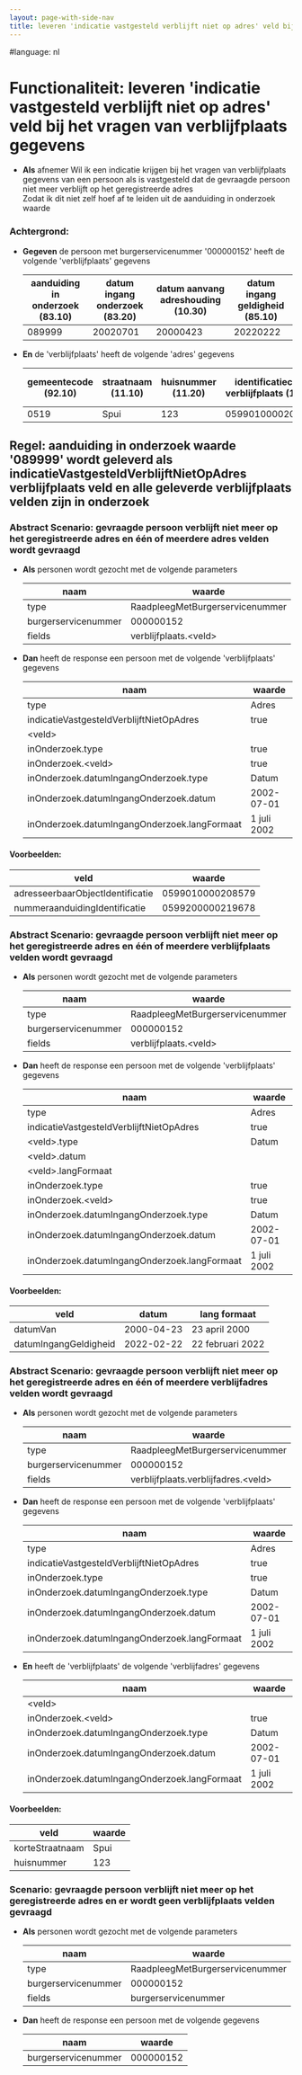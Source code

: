 ```yaml
---
layout: page-with-side-nav
title: leveren 'indicatie vastgesteld verblijft niet op adres' veld bij het vragen van verblijfplaats gegevens
---
```

#language: nl  


# Functionaliteit: leveren 'indicatie vastgesteld verblijft niet op adres' veld bij het vragen van verblijfplaats gegevens


* __Als__ afnemer
Wil ik een indicatie krijgen bij het vragen van verblijfplaats gegevens van een persoon als is vastgesteld dat de gevraagde persoon niet meer verblijft op het geregistreerde adres  
Zodat ik dit niet zelf hoef af te leiden uit de aanduiding in onderzoek waarde  

### Achtergrond:

* __Gegeven__ de persoon met burgerservicenummer '000000152' heeft de volgende 'verblijfplaats' gegevens

  | aanduiding in onderzoek (83.10) | datum ingang onderzoek (83.20) | datum aanvang adreshouding (10.30) | datum ingang geldigheid (85.10) |
  |---------------------------------|--------------------------------|------------------------------------|---------------------------------|
  | 089999                          | 20020701                       | 20000423                           | 20220222                        |
* __En__ de 'verblijfplaats' heeft de volgende 'adres' gegevens

  | gemeentecode (92.10) | straatnaam (11.10) | huisnummer (11.20) | identificatiecode verblijfplaats (11.80) | identificatiecode nummeraanduiding (11.90) |
  |----------------------|--------------------|--------------------|------------------------------------------|--------------------------------------------|
  | 0519                 | Spui               | 123                | 0599010000208579                         | 0599200000219678                           |

## Regel: aanduiding in onderzoek waarde '089999' wordt geleverd als indicatieVastgesteldVerblijftNietOpAdres verblijfplaats veld en alle geleverde verblijfplaats velden zijn in onderzoek


### Abstract Scenario: gevraagde persoon verblijft niet meer op het geregistreerde adres en één of meerdere adres velden wordt gevraagd

* __Als__ personen wordt gezocht met de volgende parameters

  | naam                | waarde                          |
  |---------------------|---------------------------------|
  | type                | RaadpleegMetBurgerservicenummer |
  | burgerservicenummer | 000000152                       |
  | fields              | verblijfplaats.\<veld\>           |
* __Dan__ heeft de response een persoon met de volgende 'verblijfplaats' gegevens

  | naam                                         | waarde      |
  |----------------------------------------------|-------------|
  | type                                         | Adres       |
  | indicatieVastgesteldVerblijftNietOpAdres     | true        |
  | \<veld\>                                       | <waarde>    |
  | inOnderzoek.type                             | true        |
  | inOnderzoek.\<veld\>                           | true        |
  | inOnderzoek.datumIngangOnderzoek.type        | Datum       |
  | inOnderzoek.datumIngangOnderzoek.datum       | 2002-07-01  |
  | inOnderzoek.datumIngangOnderzoek.langFormaat | 1 juli 2002 |

#### Voorbeelden:


  | veld                             | waarde           |
  |----------------------------------|------------------|
  | adresseerbaarObjectIdentificatie | 0599010000208579 |
  | nummeraanduidingIdentificatie    | 0599200000219678 |

### Abstract Scenario: gevraagde persoon verblijft niet meer op het geregistreerde adres en één of meerdere verblijfplaats velden wordt gevraagd

* __Als__ personen wordt gezocht met de volgende parameters

  | naam                | waarde                          |
  |---------------------|---------------------------------|
  | type                | RaadpleegMetBurgerservicenummer |
  | burgerservicenummer | 000000152                       |
  | fields              | verblijfplaats.\<veld\>           |
* __Dan__ heeft de response een persoon met de volgende 'verblijfplaats' gegevens

  | naam                                         | waarde         |
  |----------------------------------------------|----------------|
  | type                                         | Adres          |
  | indicatieVastgesteldVerblijftNietOpAdres     | true           |
  | \<veld\>.type                                  | Datum          |
  | \<veld\>.datum                                 | <datum>        |
  | \<veld\>.langFormaat                           | <lang formaat> |
  | inOnderzoek.type                             | true           |
  | inOnderzoek.\<veld\>                           | true           |
  | inOnderzoek.datumIngangOnderzoek.type        | Datum          |
  | inOnderzoek.datumIngangOnderzoek.datum       | 2002-07-01     |
  | inOnderzoek.datumIngangOnderzoek.langFormaat | 1 juli 2002    |

#### Voorbeelden:


  | veld                  | datum      | lang formaat     |
  |-----------------------|------------|------------------|
  | datumVan              | 2000-04-23 | 23 april 2000    |
  | datumIngangGeldigheid | 2022-02-22 | 22 februari 2022 |

### Abstract Scenario: gevraagde persoon verblijft niet meer op het geregistreerde adres en één of meerdere verblijfadres velden wordt gevraagd

* __Als__ personen wordt gezocht met de volgende parameters

  | naam                | waarde                              |
  |---------------------|-------------------------------------|
  | type                | RaadpleegMetBurgerservicenummer     |
  | burgerservicenummer | 000000152                           |
  | fields              | verblijfplaats.verblijfadres.\<veld\> |
* __Dan__ heeft de response een persoon met de volgende 'verblijfplaats' gegevens

  | naam                                         | waarde      |
  |----------------------------------------------|-------------|
  | type                                         | Adres       |
  | indicatieVastgesteldVerblijftNietOpAdres     | true        |
  | inOnderzoek.type                             | true        |
  | inOnderzoek.datumIngangOnderzoek.type        | Datum       |
  | inOnderzoek.datumIngangOnderzoek.datum       | 2002-07-01  |
  | inOnderzoek.datumIngangOnderzoek.langFormaat | 1 juli 2002 |
* __En__ heeft de 'verblijfplaats' de volgende 'verblijfadres' gegevens

  | naam                                         | waarde      |
  |----------------------------------------------|-------------|
  | \<veld\>                                       | <waarde>    |
  | inOnderzoek.\<veld\>                           | true        |
  | inOnderzoek.datumIngangOnderzoek.type        | Datum       |
  | inOnderzoek.datumIngangOnderzoek.datum       | 2002-07-01  |
  | inOnderzoek.datumIngangOnderzoek.langFormaat | 1 juli 2002 |

#### Voorbeelden:


  | veld            | waarde |
  |-----------------|--------|
  | korteStraatnaam | Spui   |
  | huisnummer      | 123    |

### Scenario: gevraagde persoon verblijft niet meer op het geregistreerde adres en er wordt geen verblijfplaats velden gevraagd

* __Als__ personen wordt gezocht met de volgende parameters

  | naam                | waarde                          |
  |---------------------|---------------------------------|
  | type                | RaadpleegMetBurgerservicenummer |
  | burgerservicenummer | 000000152                       |
  | fields              | burgerservicenummer             |
* __Dan__ heeft de response een persoon met de volgende gegevens

  | naam                | waarde    |
  |---------------------|-----------|
  | burgerservicenummer | 000000152 |

